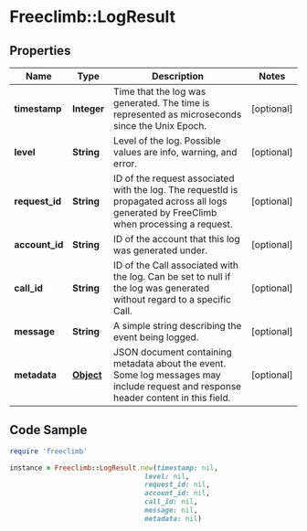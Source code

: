 # Freeclimb::LogResult

## Properties

Name | Type | Description | Notes
------------ | ------------- | ------------- | -------------
**timestamp** | **Integer** | Time that the log was generated. The time is represented as microseconds since the Unix Epoch. | [optional] 
**level** | **String** | Level of the log. Possible values are info, warning, and error. | [optional] 
**request_id** | **String** | ID of the request associated with the log. The requestId is propagated across all logs generated by FreeClimb when processing a request. | [optional] 
**account_id** | **String** | ID of the account that this log was generated under. | [optional] 
**call_id** | **String** | ID of the Call associated with the log. Can be set to null if the log was generated without regard to a specific Call. | [optional] 
**message** | **String** | A simple string describing the event being logged. | [optional] 
**metadata** | [**Object**](.md) | JSON document containing metadata about the event. Some log messages may include request and response header content in this field. | [optional] 

## Code Sample

```ruby
require 'freeclimb'

instance = Freeclimb::LogResult.new(timestamp: nil,
                                 level: nil,
                                 request_id: nil,
                                 account_id: nil,
                                 call_id: nil,
                                 message: nil,
                                 metadata: nil)
```


